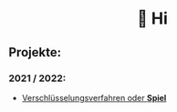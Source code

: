 <h1 align="center">👋 Hi</h1>

## Projekte:

### 2021 / 2022:

- [Verschlüsselungsverfahren oder **Spiel**](projects_2021-2022/verschluesselungsverfahren_oder_spiel.md)